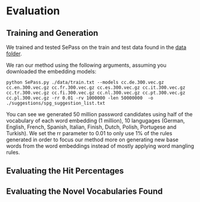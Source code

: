 # Evaluation

## Training and Generation
We trained and tested SePass on the train and test data found in the [data folder](../data/).

We ran our method using the following arguments, assuming you downloaded the embedding models:

```
python SePass.py ./data/train.txt --models cc.de.300.vec.gz cc.en.300.vec.gz cc.fr.300.vec.gz cc.es.300.vec.gz cc.it.300.vec.gz cc.tr.300.vec.gz cc.fi.300.vec.gz cc.nl.300.vec.gz cc.pt.300.vec.gz cc.pl.300.vec.gz -rr 0.01 -rv 1000000 -len 50000000  -o ./suggestions/spg_suggestion_list.txt
```

You can see we generated 50 million password candidates using half of the vocabulary of each word embedding (1 million), 10 langugages (German, English, French, Spanish, Italian, Finish, Dutch, Polish, Portugese and Turkish). We set the rr parameter to 0.01 to only use 1% of the rules generated in order to focus our method more on generating new base words from the word embeddings instead of mostly applying word mangling rules. 

## Evaluating the Hit Percentages

## Evaluating the Novel Vocabularies Found
